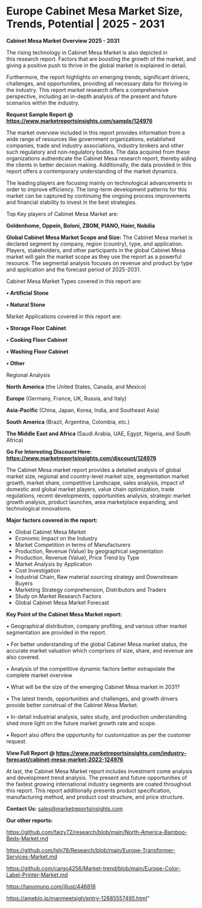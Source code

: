 # Europe Cabinet Mesa Market Size, Trends, Potential | 2025 - 2031

<Strong> Cabinet Mesa Market Overview 2025 - 2031</strong>

The rising technology in Cabinet Mesa Market is also depicted in this research report. Factors that are boosting the growth of the market, and giving a positive push to thrive in the global market is explained in detail.

Furthermore, the report highlights on emerging trends, significant drivers, challenges, and opportunities, providing all necessary data for thriving in the industry. This report market research offers a comprehensive perspective, including an in-depth analysis of the present and future scenarios within the industry.

<strong>Request Sample Report @ <a href=https://www.marketreportsinsights.com/sample/124976>https://www.marketreportsinsights.com/sample/124976</a></strong>

The market overview included in this report provides information from a wide range of resources like government organizations, established companies, trade and industry associations, industry brokers and other such regulatory and non-regulatory bodies. The data acquired from these organizations authenticate the Cabinet Mesa research report, thereby aiding the clients in better decision making. Additionally, the data provided in this report offers a contemporary understanding of the market dynamics.

The leading players are focusing mainly on technological advancements in order to improve efficiency. The long-term development patterns for this market can be captured by continuing the ongoing process improvements and financial stability to invest in the best strategies.

Top Key players of Cabinet Mesa Market are:

<strong>Goldenhome, Oppein, Boloni, ZBOM, PIANO, Haier, Nobilia</strong>

<strong><b>Global Cabinet Mesa Market Scope and Size:</b></strong>
The Cabinet Mesa market is declared segment by company, region (country), type, and application. Players, stakeholders, and other participants in the global Cabinet Mesa market will gain the market scope as they use the report as a powerful resource. The segmental analysis focuses on revenue and product by type and application and the forecast period of 2025-2031.

Cabinet Mesa Market Types covered in this report are:

<strong>• Artificial Stone

• Natural Stone</strong>

Market Applications covered in this report are:

<strong>• Storage Floor Cabinet

• Cooking Floor Cabinet

• Washing Floor Cabinet

• Other</strong> 

Regional Analysis

<strong>North America</strong> (the United States, Canada, and Mexico)

<strong>Europe</strong> (Germany, France, UK, Russia, and Italy)

<strong>Asia-Pacific</strong> (China, Japan, Korea, India, and Southeast Asia)

<strong>South America</strong> (Brazil, Argentina, Colombia, etc.)

<strong>The Middle East and Africa</strong> (Saudi Arabia, UAE, Egypt, Nigeria, and South Africa)

<strong>Go For Interesting Discount Here: <a href=https://www.marketreportsinsights.com/discount/124976>https://www.marketreportsinsights.com/discount/124976</a></strong>

The Cabinet Mesa market report provides a detailed analysis of global market size, regional and country-level market size, segmentation market growth, market share, competitive Landscape, sales analysis, impact of domestic and global market players, value chain optimization, trade regulations, recent developments, opportunities analysis, strategic market growth analysis, product launches, area marketplace expanding, and technological innovations.

<strong><b>Major factors covered in the report:</b></strong>
<ul>
  <li>Global Cabinet Mesa Market </li>
  <li>Economic Impact on the Industry</li>
  <li>Market Competition in terms of Manufacturers</li>
  <li>Production, Revenue (Value) by geographical segmentation</li>
  <li>Production, Revenue (Value), Price Trend by Type</li>
  <li>Market Analysis by Application</li>
  <li>Cost Investigation</li>
  <li>Industrial Chain, Raw material sourcing strategy and Downstream Buyers</li>
  <li>Marketing Strategy comprehension, Distributors and Traders</li>
  <li>Study on Market Research Factors</li>
  <li>Global Cabinet Mesa Market Forecast</li>
</ul>

<strong><b>Key Point of the Cabinet Mesa Market report:</b></strong>

• Geographical distribution, company profiling, and various other market segmentation are provided in the report.

• For better understanding of the global Cabinet Mesa market status, the accurate market valuation which comprises of size, share, and revenue are also covered.

• Analysis of the competitive dynamic factors better extrapolate the complete market overview

• What will be the size of the emerging Cabinet Mesa market in 2031?

• The latest trends, opportunities and challenges, and growth drivers provide better construal of the Cabinet Mesa Market.

• In-detail industrial analysis, sales study, and production understanding shed more light on the future market growth rate and scope.

• Report also offers the opportunity for customization as per the customer request.

<strong><b>View Full Report @ <a href=https://www.marketreportsinsights.com/industry-forecast/cabinet-mesa-market-2022-124976>https://www.marketreportsinsights.com/industry-forecast/cabinet-mesa-market-2022-124976</a></b></strong>


At last, the Cabinet Mesa Market report includes investment come analysis and development trend analysis. The present and future opportunities of the fastest growing international industry segments are coated throughout this report. This report additionally presents product specification, manufacturing method, and product cost structure, and price structure.

<strong>Contact Us:</strong>
sales@marketreportsinsights.com

<strong>Our other reports:</strong>

<a href=https://github.com/faizy72/research/blob/main/North-America-Bamboo-Beds-Market.md>https://github.com/faizy72/research/blob/main/North-America-Bamboo-Beds-Market.md</a>

<a href=https://github.com/Ishi78/Research/blob/main/Europe-Transformer-Services-Market.md>https://github.com/Ishi78/Research/blob/main/Europe-Transformer-Services-Market.md</a>

<a href=https://github.com/cargo4256/Market-trend/blob/main/Europe-Color-Label-Printer-Market.md>https://github.com/cargo4256/Market-trend/blob/main/Europe-Color-Label-Printer-Market.md</a>

<a href=https://tanomuno.com/illust/446818>https://tanomuno.com/illust/446818</a>

<a href=https://ameblo.jp/manmeetsigh/entry-12885557495.html>https://ameblo.jp/manmeetsigh/entry-12885557495.html</a>"
